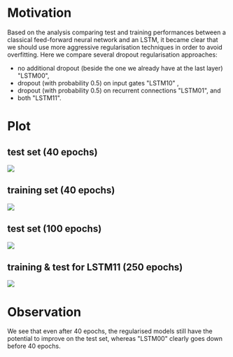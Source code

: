 # Motivation 

Based on the analysis comparing test and training performances between a classical feed-forward neural network and an LSTM, it became clear that we should use more aggressive regularisation techniques in order to avoid overfitting. Here we compare several dropout regularisation approaches: 
* no additional dropout (beside the one we already have at the last layer) "LSTM00", 
* dropout (with probability 0.5) on input gates "LSTM10" , 
* dropout (with probability 0.5) on recurrent connections "LSTM01", and
* both "LSTM11". 

# Plot
## test set (40 epochs)

![](https://raw.githubusercontent.com/giancarlok/mhc_experiments/master/Screen%20Shot%202016-09-07%20at%2016.02.58.png)

## training set (40 epochs)

![](https://raw.githubusercontent.com/giancarlok/mhc_experiments/master/Screen%20Shot%202016-09-07%20at%2016.03.07.png)

## test set (100 epochs)

![](https://raw.githubusercontent.com/giancarlok/mhc_experiments/master/Screen%20Shot%202016-09-08%20at%2010.30.27.png)

## training & test for LSTM11 (250 epochs)

![](https://raw.githubusercontent.com/giancarlok/mhc_experiments/master/Screen%20Shot%202016-09-08%20at%2011.49.43.png)

# Observation 

We see that even after 40 epochs, the regularised models still have the potential to improve on the test set, whereas "LSTM00" clearly goes down before 40 epochs. 
